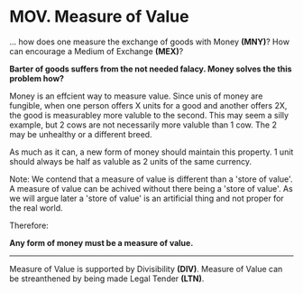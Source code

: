 # MOV. Measure of Value

... how does one measure the exchange of goods with Money **(MNY)**? How can encourage a Medium of Exchange **(MEX)**?


**Barter of goods suffers from the not needed falacy.  Money solves the this problem how?**

Money is an effcient way to measure value.  Since unis of money are fungible, when one person offers X units for a good and another offers 2X, the good is measurabley more valuble to the second.  This may seem a silly example, but 2 cows are not necessarily more valuble than 1 cow.  The 2 may be unhealthy or a different breed.

As much as it can, a new form of money should maintain this property.  1 unit should always be half as valuble as 2 units of the same currency.

Note:  We contend that a measure of value is different than a 'store of value'.  A measure of value can be achived without there being a 'store of value'.  As we will argue later a 'store of value' is an artificial thing and not proper for the real world.

Therefore:

**Any form of money must be a measure of value.**

----------

Measure of Value is supported by  Divisibility **(DIV)**. Measure of Value can be streanthened by being made Legal Tender **(LTN)**.

